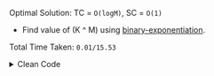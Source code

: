 Optimal Solution: TC = `O(logM)`, SC = `O(1)`

* Find value of (K ^ M) using [binary-exponentiation](https://github.com/archishmanghos/DSA-Functions/blob/master/Maths/Binary%20Modulo%20Exponentiation.cpp).

Total Time Taken: `0.01/15.53`

<details><summary>Clean Code</summary>

![](https://github.com/archishmanghos/code-images/blob/master/GFG-K-Ary-Tree.png)

</details>